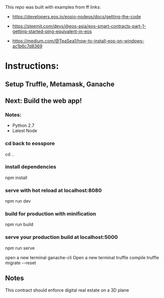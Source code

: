 This repo was built with examples from ff links:
* https://developers.eos.io/eosio-nodeos/docs/getting-the-code

* https://steemit.com/devs/@eos-asia/eos-smart-contracts-part-1-getting-started-ping-equivalent-in-eos

* https://medium.com/@TeaSea1/how-to-install-eos-on-windows-ac1b6c7d8369

# Instructions:

## Setup Truffle, Metamask, Ganache


## Next: Build the web app!

### Notes:
* Python 2.7
* Latest Node

### cd back to eosspore
cd ..

### install dependencies
npm install

### serve with hot reload at localhost:8080
npm run dev

### build for production with minification
npm run build

### serve your production build at localhost:5000
npm run serve

open a new terminal
ganache-cli
Open a new terminal
truffle compile
truffle migrate --reset


## Notes
This contract should enforce digital real estate on a 3D plane